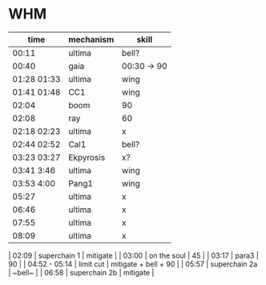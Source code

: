 # WHM
| time | mechanism | skill |
|---|---|---|
| 00:11 | ultima | bell? |
| 00:40 | gaia  | 00:30 -> 90 |
| 01:28 01:33 | ultima | wing |
| 01:41 01:48 | CC1 | wing |
| 02:04 | boom | 90 |
| 02:08 | ray | 60 |
| 02:18 02:23 | ultima | x |
| 02:44 02:52 | Cal1 | bell? |
| 03:23 03:27 | Ekpyrosis | x? |
| 03:41 3:46 | ultima | wing |
| 03:53 4:00 | Pang1 | wing |
| 05:27 | ultima | x |
| 06:46 | ultima | x |
| 07:55 | ultima | x |
| 08:09 | ultima | x |

| 02:09 | superchain 1 | mitigate |
| 03:00 | on the soul  | 45 |
| 03:17 | para3  | 90 |
| 04:52 - 05:14 | limit cut | mitigate + bell + 90 |
| 05:57 | superchain 2a | ~bell~  |
| 06:58 | superchain 2b | mitigate |

